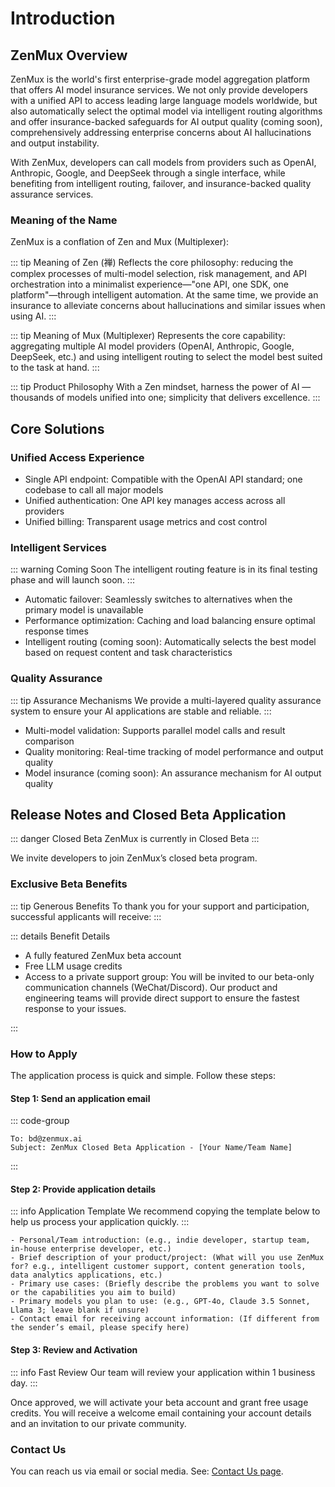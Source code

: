 # Introduction

## ZenMux Overview

ZenMux is the world's first enterprise-grade model aggregation platform that offers AI model insurance services. We not only provide developers with a unified API to access leading large language models worldwide, but also automatically select the optimal model via intelligent routing algorithms and offer insurance-backed safeguards for AI output quality (coming soon), comprehensively addressing enterprise concerns about AI hallucinations and output instability.

With ZenMux, developers can call models from providers such as OpenAI, Anthropic, Google, and DeepSeek through a single interface, while benefiting from intelligent routing, failover, and insurance-backed quality assurance services.

### Meaning of the Name

ZenMux is a conflation of Zen and Mux (Multiplexer):

::: tip Meaning of Zen (禅)
Reflects the core philosophy: reducing the complex processes of multi-model selection, risk management, and API orchestration into a minimalist experience—"one API, one SDK, one platform"—through intelligent automation. At the same time, we provide an insurance to alleviate concerns about hallucinations and similar issues when using AI.
:::

::: tip Meaning of Mux (Multiplexer)
Represents the core capability: aggregating multiple AI model providers (OpenAI, Anthropic, Google, DeepSeek, etc.) and using intelligent routing to select the model best suited to the task at hand.
:::

::: tip Product Philosophy
With a Zen mindset, harness the power of AI — thousands of models unified into one; simplicity that delivers excellence.
:::

## Core Solutions

### Unified Access Experience

- Single API endpoint: Compatible with the OpenAI API standard; one codebase to call all major models
- Unified authentication: One API key manages access across all providers
- Unified billing: Transparent usage metrics and cost control

### Intelligent Services

::: warning Coming Soon
The intelligent routing feature is in its final testing phase and will launch soon.
:::

- Automatic failover: Seamlessly switches to alternatives when the primary model is unavailable
- Performance optimization: Caching and load balancing ensure optimal response times
- Intelligent routing (coming soon): Automatically selects the best model based on request content and task characteristics

### Quality Assurance

::: tip Assurance Mechanisms
We provide a multi-layered quality assurance system to ensure your AI applications are stable and reliable.
:::

- Multi-model validation: Supports parallel model calls and result comparison
- Quality monitoring: Real-time tracking of model performance and output quality
- Model insurance (coming soon): An assurance mechanism for AI output quality

## Release Notes and Closed Beta Application

::: danger Closed Beta
ZenMux is currently in Closed Beta
:::

We invite developers to join ZenMux’s closed beta program.

### Exclusive Beta Benefits

::: tip Generous Benefits
To thank you for your support and participation, successful applicants will receive:
:::

::: details Benefit Details

- A fully featured ZenMux beta account
- Free LLM usage credits
- Access to a private support group: You will be invited to our beta-only communication channels (WeChat/Discord). Our product and engineering teams will provide direct support to ensure the fastest response to your issues.

:::

### How to Apply

The application process is quick and simple. Follow these steps:

#### Step 1: Send an application email

::: code-group

```text [Email Info]
To: bd@zenmux.ai
Subject: ZenMux Closed Beta Application - [Your Name/Team Name]
```

:::

#### Step 2: Provide application details

::: info Application Template
We recommend copying the template below to help us process your application quickly.
:::

```text
- Personal/Team introduction: (e.g., indie developer, startup team, in-house enterprise developer, etc.)
- Brief description of your product/project: (What will you use ZenMux for? e.g., intelligent customer support, content generation tools, data analytics applications, etc.)
- Primary use cases: (Briefly describe the problems you want to solve or the capabilities you aim to build)
- Primary models you plan to use: (e.g., GPT-4o, Claude 3.5 Sonnet, Llama 3; leave blank if unsure)
- Contact email for receiving account information: (If different from the sender’s email, please specify here)
```

#### Step 3: Review and Activation

::: info Fast Review
Our team will review your application within 1 business day.
:::

Once approved, we will activate your beta account and grant free usage credits. You will receive a welcome email containing your account details and an invitation to our private community.

### Contact Us

You can reach us via email or social media. See: [Contact Us page](https://docs.zenmux.ai/zh/help/contact.html).